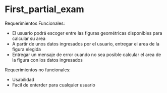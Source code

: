 # First_partial_exam
Requerimientos Funcionales:
  - El usuario podrá escoger entre las figuras geométricas disponibles para calcular su area
  - A partir de unos datos ingresados por el usuario, entregar el area de la figura elegida
  - Entregar un mensaje de error cuando no sea posible calcular el area de la figura con los datos ingresados 
  
Requerimientos no funcionales:
  - Usabilidad
  - Facil de enterder para cualquier usuario

